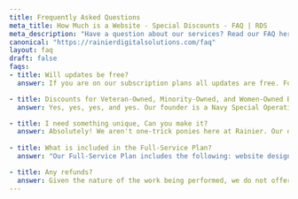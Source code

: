 ```yaml
---
title: Frequently Asked Questions
meta_title: How Much is a Website - Special Discounts - FAQ | RDS
meta_description: "Have a question about our services? Read our FAQ here."
canonical: "https://rainierdigitalsolutions.com/faq"
layout: faq
draft: false
faqs:
- title: Will updates be free?
  answer: If you are on our subscription plans all updates are free. For those who only purchased one-time services, updates can be conducted at our developers standard rate of $85 / hour.

- title: Discounts for Veteran-Owned, Minority-Owned, and Women-Owned Businesses? What about Startups?
  answer: Yes, yes, yes, and yes. Our founder is a Navy Special Operations Veteran and his wife is a Chinese immigrant who is launching her own startup. All of these groups hold a special place in the hearts of Rainier's developers and we believe in removing barriers to helping your company get found and do business online.

- title: I need something unique, Can you make it?
  answer: Absolutely! We aren't one-trick ponies here at Rainier. Our developers are full-stack software engineers who can build whatever you need for your business.
  
- title: What is included in the Full-Service Plan?
  answer: "Our Full-Service Plan includes the following: website design, construction, and maintenance; domain management; database configuration and management; Google Workspace setup and management; email setup and management; SEO updates and copywriting. We want to remove the hassle of building and maintaining a website, publishing content, and setting up additional tech integrations. Go run your business! We got the tech covered."

- title: Any refunds?
  answer: Given the nature of the work being performed, we do not offer refunds on work performed. The primary cost to us is the time our developers spend working on a project and we believe in compensating them for all their effort. However, if you are not satisfied with our work and you are on our subscription plan we will refund your remaining subscription and transfer all control of the website to you. For those who purchased one-time services, we will offer two-additional weeks of support at no cost until we make it right.
---
```

